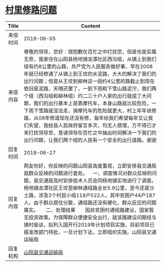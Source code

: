 # <a href="http://www.shangluo.gov.cn/zmhd/ldxxxx.jsp?urltype=leadermail.LeaderMailContentUrl&wbtreeid=1112&leadermailid=4743">村里修路问题</a>
| Title |                                                                                                                                                                             Content                                                                                                                                                                             |
|:-----:|-----------------------------------------------------------------------------------------------------------------------------------------------------------------------------------------------------------------------------------------------------------------------------------------------------------------------------------------------------------------|
| 来信时间  | 2018-06-05                                                                                                                                                                                                                                                                                                                                                      |
| 来信内容  | 尊敬的领导，您好：很抱歉在百忙之中打扰您，但是也是实属无奈，我家住在山阳县杨地镇龙潭社区西沟组，从镇上到我们组有约8公里的山路，共产党为人民服务做好事，早在2008年就已经修通了从镇上到王坟的水泥路，大大的解决了我们的出行问题；但是从王坟到柳林这一段约4公里的路截止到现在依旧是泥路，天晴还罢了，一到下雨和下雪山路泥泞，我们两个组（西沟组和柳林组）约二三十户人家的出行就成了大问题，我们的出行基本上是靠摩托车，本身山路就比较危险，一下雨下雪路就没法走，骑摩托车的危险就更大，村上年年说修路，从08年修道现在还没有修，每年给我们希望每年又让我们失望，我给县人民政府留言多次，均无人搭理，万不得已才来打扰领导您，恳请领导在百忙之中抽出时间解决一下我们的出行问题，让我们两个组的人民有一个安全的出行道路。谢谢 |
| 回复时间  | 2018-06-27                                                                                                                                                                                                                                                                                                                                                      |
| 回复内容  | 网友你好，你反映的问题山阳县高度重视，立即安排县交通局就群众反映的问题进行查处。    一、调查情况对群众反映的问题，县交通局及时安排技术人员会同杨地镇实地进行了调查。杨地镇龙潭社区王坟至柳林通组路全长5.9公里，至今还是沙土路，涉及3个村民小组118户522人，其中贫困户44户187人。由于群众居住分散，通组路还没有硬化，群众反应的问题属实。　　二、处理结果　　因非贫困村通组路建设，国家暂无投资政策。为保障群众便捷安全出行，就该路建设问题经与镇村座谈，拟列入国开行2019年计划项目实施，目前项目已报发改部门待批，一旦计划下达，立即组织实施。山阳县交通运输局                                                                      |
| 回复机构  | <a href="../../categories/agencies/山阳县交通运输局.md">山阳县交通运输局</a>                                                                                                                                                                                                                                                                                                    |